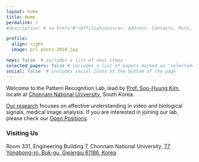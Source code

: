 ```yaml
---
layout: home
title: Home
permalink: /
#description: # <a href="#">Affiliations</a>. Address. Contacts. Moto. Etc.

profile:
  align: right
  image: prl_photo_2018.jpg

news: false  # includes a list of news items
selected_papers: false # includes a list of papers marked as "selected={true}"
social: false  # includes social icons at the bottom of the page
---
```


Welcome to the Pattern Recognition Lab, lead by [Prof. Soo-Hyung Kim](/members/shkim), locate at [Chonnam National University](https://www.jnu.ac.kr/jnumain.aspx), South Korea.

[Our research](/research) focuses on affective understanding in video and biological signals, medical image analysis. If you are interested in joining our lab, please check our [Open Positions](/open_positions).


### Visiting Us
Room 331, Engineering Building 7, Chonnam National University, [77 Yongbong-ro, Buk-gu, Gwangju 61186, Korea](https://www.google.com/maps?ll=35.17825,126.909285&z=17&t=m&hl=en&gl=KR&mapclient=embed&cid=209875663226453520).
<!--stackedit_data:
eyJoaXN0b3J5IjpbMTI2NTYwODMxMiwxMTczNzA3MTAwXX0=
-->
